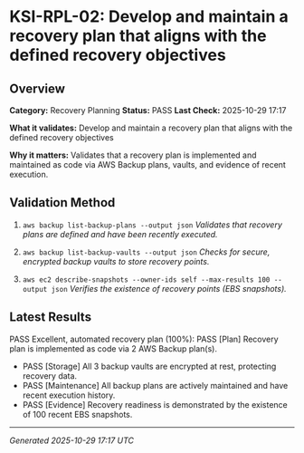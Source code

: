 # KSI-RPL-02: Develop and maintain a recovery plan that aligns with the defined recovery objectives

## Overview

**Category:** Recovery Planning
**Status:** PASS
**Last Check:** 2025-10-29 17:17

**What it validates:** Develop and maintain a recovery plan that aligns with the defined recovery objectives

**Why it matters:** Validates that a recovery plan is implemented and maintained as code via AWS Backup plans, vaults, and evidence of recent execution.

## Validation Method

1. `aws backup list-backup-plans --output json`
   *Validates that recovery plans are defined and have been recently executed.*

2. `aws backup list-backup-vaults --output json`
   *Checks for secure, encrypted backup vaults to store recovery points.*

3. `aws ec2 describe-snapshots --owner-ids self --max-results 100 --output json`
   *Verifies the existence of recovery points (EBS snapshots).*

## Latest Results

PASS Excellent, automated recovery plan (100%): PASS [Plan] Recovery plan is implemented as code via 2 AWS Backup plan(s).
- PASS [Storage] All 3 backup vaults are encrypted at rest, protecting recovery data.
- PASS [Maintenance] All backup plans are actively maintained and have recent execution history.
- PASS [Evidence] Recovery readiness is demonstrated by the existence of 100 recent EBS snapshots.

---
*Generated 2025-10-29 17:17 UTC*